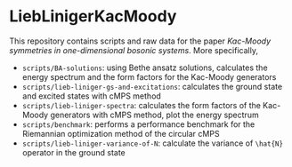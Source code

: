 # LiebLinigerKacMoody

This repository contains scripts and raw data for the paper *Kac-Moody symmetries in one-dimensional bosonic systems*.
More specifically,
- `scripts/BA-solutions`: using Bethe ansatz solutions, calculates the energy spectrum and the form factors for the Kac-Moody generators 
- `scripts/lieb-liniger-gs-and-excitations`: calculates the ground state and excited states with cMPS method
- `scripts/lieb-liniger-spectra`: calculates the form factors of the Kac-Moody generators with cMPS method, plot the energy spectrum 
- `scripts/benchmark`: performs a performance benchmark for the Riemannian optimization method of the circular cMPS
- `scripts/lieb-liniger-variance-of-N`: calculate the variance of `\hat{N}` operator in the ground state
